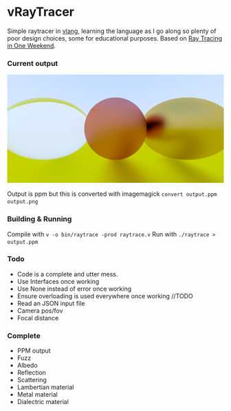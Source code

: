 # vRayTracer

Simple raytracer in [vlang](https://vlang.io), learning the language as I go along so plenty of poor design choices, some for educational purposes. Based on [Ray Tracing in One Weekend](https://github.com/RayTracing/raytracinginoneweekend).

### Current output

![raytrace output](output.png)

Output is ppm but this is converted with imagemagick `convert output.ppm output.png`

### Building & Running

Compile with `v -o bin/raytrace -prod raytrace.v`
Run with `./raytrace > output.ppm`

### Todo

* Code is a complete and utter mess.
* Use Interfaces once working
* Use None instead of error once working
* Ensure overloading is used everywhere once working //TODO
* Read an JSON input file
* Camera pos/fov
* Focal distance

### Complete

* PPM output
* Fuzz
* Albedo
* Reflection
* Scattering
* Lambertian material
* Metal material
* Dialectric material

